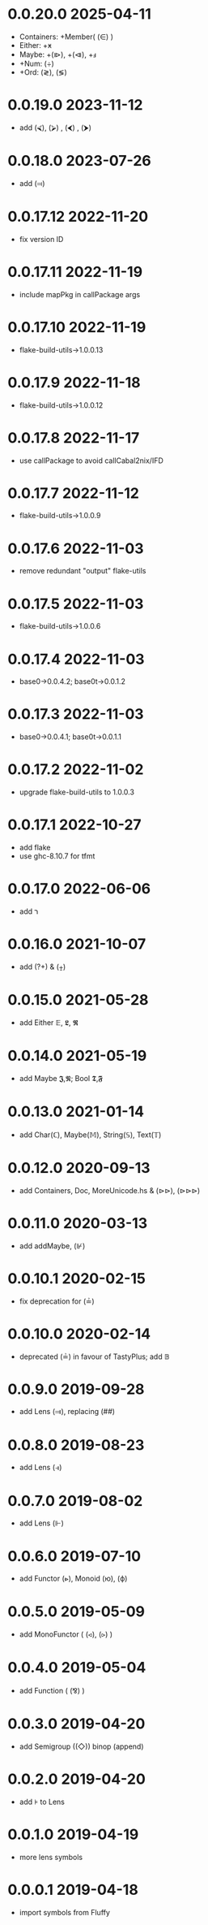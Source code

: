 0.0.20.0 2025-04-11
===================
- Containers: +Member( (∈) )
- Either: +ӿ
- Maybe: +(⧐), +(⧏), +ⅎ
- +Num: (÷)
- +Ord: (≷), (≶)

0.0.19.0 2023-11-12
===================
- add (⮘), (⮚) , (⮜) , (⮞)

0.0.18.0 2023-07-26
===================
- add (⫤)

0.0.17.12 2022-11-20
====================
- fix version ID

0.0.17.11 2022-11-19
====================
- include mapPkg in callPackage args

0.0.17.10 2022-11-19
====================
- flake-build-utils->1.0.0.13

0.0.17.9 2022-11-18
===================
- flake-build-utils->1.0.0.12

0.0.17.8 2022-11-17
===================
- use callPackage to avoid callCabal2nix/IFD

0.0.17.7 2022-11-12
==================
- flake-build-utils->1.0.0.9

0.0.17.6 2022-11-03
===================
- remove redundant "output" flake-utils

0.0.17.5 2022-11-03
===================
- flake-build-utils->1.0.0.6

0.0.17.4 2022-11-03
===================
- base0->0.0.4.2; base0t->0.0.1.2

0.0.17.3 2022-11-03
===================
- base0->0.0.4.1; base0t->0.0.1.1

0.0.17.2 2022-11-02
===================
- upgrade flake-build-utils to 1.0.0.3

0.0.17.1 2022-10-27
===================
- add flake
- use ghc-8.10.7 for tfmt

0.0.17.0 2022-06-06
==================
- add ﬧ

0.0.16.0 2021-10-07
===================
- add (?+) & (⨦)

0.0.15.0 2021-05-28
===================
- add Either 𝔼, 𝕷, 𝕽

0.0.14.0 2021-05-19
===================
- add Maybe 𝕵,𝕹; Bool 𝕿,𝕱

0.0.13.0 2021-01-14
===================
- add Char(ℂ), Maybe(𝕄), String(𝕊), Text(𝕋)

0.0.12.0 2020-09-13
=====================
- add Containers, Doc, MoreUnicode.hs & (⊳⊳), (⊳⊳⊳)

0.0.11.0 2020-03-13
=====================
- add addMaybe, (⊮)

0.0.10.1 2020-02-15
=====================
- fix deprecation for (≟)

0.0.10.0 2020-02-14
===================
- deprecated (≟) in favour of TastyPlus; add 𝔹

0.0.9.0 2019-09-28
==================
- add Lens (⫥), replacing (##)

0.0.8.0 2019-08-23
==================
- add Lens (⫣)

0.0.7.0 2019-08-02
==================
- add Lens (⊩)

0.0.6.0 2019-07-10
==================
- add Functor (⩺), Monoid (ю), (ф)

0.0.5.0 2019-05-09
==================
- add MonoFunctor ( (⪦), (⪧) )

0.0.4.0 2019-05-04
==================
- add Function ( (⅋) )

0.0.3.0 2019-04-20
==================
- add Semigroup ((◇)) binop (append)

0.0.2.0 2019-04-20
==================
- add ⊧ to Lens

0.0.1.0 2019-04-19
==================
- more lens symbols

0.0.0.1 2019-04-18
==================

- import symbols from Fluffy
